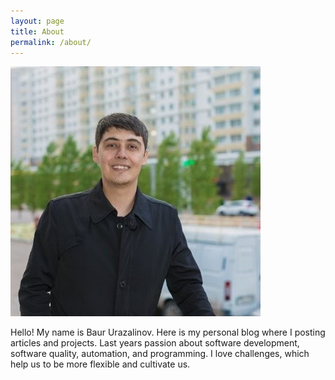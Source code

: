 ```yaml
---
layout: page
title: About
permalink: /about/
---
```


![alt text](/assets/baur.png "Baur Urazalinov") <br>

Hello! My name is Baur Urazalinov. Here is my personal blog where I posting articles and projects.
Last years passion about software development, software quality, automation, and programming. 
I love challenges, which help us to be more flexible and cultivate us.
